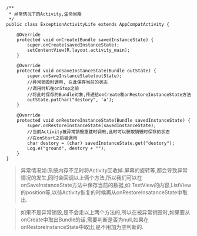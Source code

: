 ```
/**
 * 异常情况下的Activity,生命周期
 */
public class ExceptionActivityLife extends AppCompatActivity {

    @Override
    protected void onCreate(Bundle savedInstanceState) {
        super.onCreate(savedInstanceState);
        setContentView(R.layout.activity_main);
    }

    @Override
    protected void onSaveInstanceState(Bundle outState) {
        super.onSaveInstanceState(outState);
        //异常销毁时调用, 在此保存当前的状态
        //调用时机在onStop之前
        //将此时保存的Bundle对象,传递给onCreate和onRestoreInstanceState方法
        outState.putChar("destory", 'a');
    }

    @Override
    protected void onRestoreInstanceState(Bundle savedInstanceState) {
        super.onRestoreInstanceState(savedInstanceState);
        //当前Activity被异常销毁重建时调用,此时可以获取销毁时保存的状态
        //在onStart之后被调用
        char destory = (char) savedInstanceState.get("destory");
        Log.e("ground", destory + "");
    }
}
```


>异常情况如:系统内存不足时将Activity回收掉.屏幕的旋转等,都会导致异常情况的发生,同时会回调以上俩个方法,所以我们可以在onSaveInstanceState方法中保存当前的数据,如:TextView的内容,ListView的position等,以待Activity恢复的时候再从onRestoreInsatanceState中取出.

>如果不是异常销毁,是不会走以上两个方法的,所以在被异常销毁时,如果要从onCreate中取出Bundle的话,需要判断是否为null,如果在onRestoreInstanceState中取出,是不用加为空判断的.